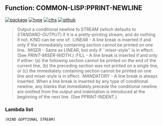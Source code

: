 ## Function: COMMON-LISP:PPRINT-NEWLINE
[![package](https://img.shields.io/badge/Package-COMMON--LISP-5f9ea0.svg?style=social&colorA=999999)](../) [![type](https://img.shields.io/badge/Type-Function-5f9ea0.svg?style=social&colorA=999999)](../#function) [![clhs](https://img.shields.io/badge/CLHS-PPRINT--NEWLINE-5f9ea0.svg?style=social&colorA=999999)](http://www.lispworks.com/documentation/HyperSpec/Body/f_ppr_nl.htm) [![github](https://img.shields.io/badge/GitHub-View_the_source-5f9ea0.svg?style=social&colorA=999999&logo=github)](https://github.com/sbcl/sbcl/blob/master/src/code/pprint.lisp/) 

> Output a conditional newline to STREAM (which defaults to
> *STANDARD-OUTPUT*) if it is a pretty-printing stream, and do
> nothing if not. KIND can be one of:
> :LINEAR - A line break is inserted if and only if the immediately
> containing section cannot be printed on one line.
> :MISER - Same as LINEAR, but only if ``miser-style'' is in effect.
> (See *PRINT-MISER-WIDTH*.)
> :FILL - A line break is inserted if and only if either:
> (a) the following section cannot be printed on the end of the
> current line,
> (b) the preceding section was not printed on a single line, or
> (c) the immediately containing section cannot be printed on one
> line and miser-style is in effect.
> :MANDATORY - A line break is always inserted.
> When a line break is inserted by any type of conditional newline, any
> blanks that immediately precede the conditional newline are omitted
> from the output and indentation is introduced at the beginning of the
> next line. (See PPRINT-INDENT.)

### Lambda list
```
(KIND &OPTIONAL STREAM)
```
